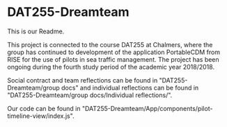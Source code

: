 # DAT255-Dreamteam

This is our Readme.

This project is connected to the course DAT255 at Chalmers, where the group has continued to development of the application PortableCDM from RISE for the use of pilots in sea traffic management. The project has been ongoing during the fourth study period of the academic year 2018/2018.

Social contract and team reflections can be found in "DAT255-Dreamteam/group docs" and individual reflections can be found in "DAT255-Dreamteam/group docs/Individual reflections/".

Our code can be found in "DAT255-Dreamteam/App/components/pilot-timeline-view/index.js".
